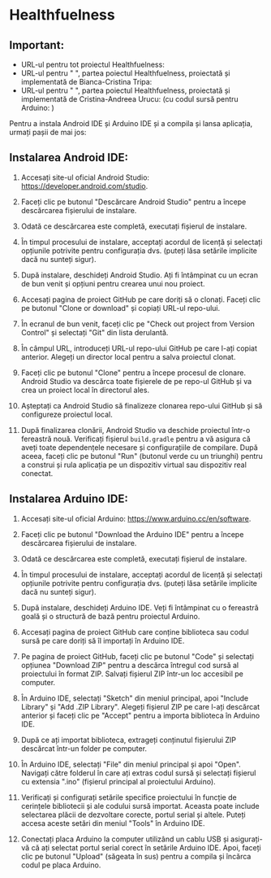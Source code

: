 # Healthfuelness

Important:
-
- URL-ul pentru tot proiectul Healthfuelness:
- URL-ul pentru " ", partea
poiectul Healthfuelness, proiectată și implementată de Bianca-Cristina Tripa:
- URL-ul pentru " ", partea
poiectul Healthfuelness, proiectată și implementată de Cristina-Andreea Urucu:  (cu codul sursă pentru Arduino: )

Pentru a instala Android IDE și Arduino IDE și a compila și lansa aplicația, urmați pașii de mai jos:

Instalarea Android IDE:
-

1. Accesați site-ul oficial Android Studio: https://developer.android.com/studio.

2. Faceți clic pe butonul "Descărcare Android Studio" pentru a începe descărcarea fișierului de instalare.
  
3. Odată ce descărcarea este completă, executați fișierul de instalare.
  
4. În timpul procesului de instalare, acceptați acordul de licență și selectați opțiunile potrivite pentru configurația dvs. (puteți lăsa setările implicite dacă nu sunteți sigur).
   
5. După instalare, deschideți Android Studio. Ați fi întâmpinat cu un ecran de bun venit și opțiuni pentru crearea unui nou proiect.

6. Accesați pagina de proiect GitHub pe care doriți să o clonați. Faceți clic pe butonul "Clone or download" și copiați URL-ul repo-ului.

7. În ecranul de bun venit, faceți clic pe "Check out project from Version Control" și selectați "Git" din lista derulantă.

8. În câmpul URL, introduceți URL-ul repo-ului GitHub pe care l-ați copiat anterior. Alegeți un director local pentru a salva proiectul clonat.

9. Faceți clic pe butonul "Clone" pentru a începe procesul de clonare. Android Studio va descărca toate fișierele de pe repo-ul GitHub și va crea un proiect local în directorul ales.

10. Așteptați ca Android Studio să finalizeze clonarea repo-ului GitHub și să configureze proiectul local.

11. După finalizarea clonării, Android Studio va deschide proiectul într-o fereastră nouă. Verificați fișierul `build.gradle` pentru a vă asigura că aveți toate dependențele necesare și configurațiile de compilare. După aceea, faceți clic pe butonul "Run" (butonul verde cu un triunghi) pentru a construi și rula aplicația pe un dispozitiv virtual sau dispozitiv real conectat.
    
Instalarea Arduino IDE:
-

1. Accesați site-ul oficial Arduino: https://www.arduino.cc/en/software.
   
2. Faceți clic pe butonul "Download the Arduino IDE" pentru a începe descărcarea fișierului de instalare.
   
3. Odată ce descărcarea este completă, executați fișierul de instalare.
   
4. În timpul procesului de instalare, acceptați acordul de licență și selectați opțiunile potrivite pentru configurația dvs. (puteți lăsa setările implicite dacă nu sunteți sigur).
   
5. După instalare, deschideți Arduino IDE. Veți fi întâmpinat cu o fereastră goală și o structură de bază pentru proiectul Arduino.
   
6. Accesați pagina de proiect GitHub care conține biblioteca sau codul sursă pe care doriți să îl importați în Arduino IDE.

5. Pe pagina de proiect GitHub, faceți clic pe butonul "Code" și selectați opțiunea "Download ZIP" pentru a descărca întregul cod sursă al proiectului în format ZIP. Salvați fișierul ZIP într-un loc accesibil pe computer.

6. În Arduino IDE, selectați "Sketch" din meniul principal, apoi "Include Library" și "Add .ZIP Library". Alegeți fișierul ZIP pe care l-ați descărcat anterior și faceți clic pe "Accept" pentru a importa biblioteca în Arduino IDE.

7. După ce ați importat biblioteca, extrageți conținutul fișierului ZIP descărcat într-un folder pe computer.

8. În Arduino IDE, selectați "File" din meniul principal și apoi "Open". Navigați către folderul în care ați extras codul sursă și selectați fișierul cu extensia ".ino" (fișierul principal al proiectului Arduino).

9. Verificați și configurați setările specifice proiectului în funcție de cerințele bibliotecii și ale codului sursă importat. Aceasta poate include selectarea plăcii de dezvoltare corecte, portul serial și altele. Puteți accesa aceste setări din meniul "Tools" în Arduino IDE.

10. Conectați placa Arduino la computer utilizând un cablu USB și asigurați-vă că ați selectat portul serial corect în setările Arduino IDE. Apoi, faceți clic pe butonul "Upload" (săgeata în sus) pentru a compila și încărca codul pe placa Arduino.
